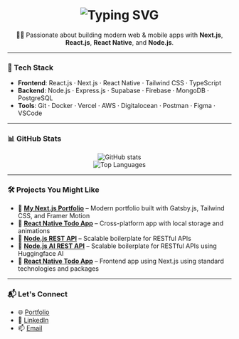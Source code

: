 <!-- Animated headline using SVG -->
<h1 align="center">
  <img src="https://readme-typing-svg.demolab.com/?lines=Hi,+I'm+Jay!;Full-stack+Dev+%7C+Next.js,+React,+Node.js+🚀;Let’s+build+awesome+apps+✨&center=true&width=500&height=45&color=00BFFF&vCenter=true&pause=1000&size=22" alt="Typing SVG" />
</h1>

<p align="center">
  👨‍💻 Passionate about building modern web & mobile apps with <strong>Next.js</strong>, <strong>React.js</strong>, <strong>React Native</strong>, and <strong>Node.js</strong>.
</p>

---

### 🧰 Tech Stack

- **Frontend**: React.js · Next.js · React Native · Tailwind CSS · TypeScript  
- **Backend**: Node.js · Express.js · Supabase · Firebase · MongoDB · PostgreSQL  
- **Tools**: Git · Docker · Vercel · AWS · Digitalocean · Postman · Figma · VSCode  

---

### 📊 GitHub Stats

<p align="center">
  <img src="https://github-readme-stats.vercel.app/api?username=your-username&show_icons=true&theme=tokyonight" alt="GitHub stats" />
  <br/>
  <img src="https://github-readme-stats.vercel.app/api/top-langs/?username=your-username&layout=compact&theme=tokyonight" alt="Top Languages" />
</p>

---

### 🛠️ Projects You Might Like

- 🔗 [**My Next.js Portfolio**](https://jaybecina-portfolio-gatsby.netlify.app) – Modern portfolio built with Gatsby.js, Tailwind CSS, and Framer Motion  
- 📱 [**React Native Todo App**](https://github.com/jaybecina/react-native-notes-app) – Cross-platform app with local storage and animations  
- 🧾 [**Node.js REST API**](https://github.com/jaybecina/node-prisma-supabase-todo-api) – Scalable boilerplate for RESTful APIs
- 🧾 [**Node.js AI REST API**](https://github.com/jaybecina/phone_agent_ai_backend) – Scalable boilerplate for RESTful APIs using Huggingface AI
- 🧾 [**React Native Todo App**](https://github.com/jaybecina/next-todo-frontend) – Frontend app using Next.js using standard technologies and packages

---

### 📬 Let's Connect

- 🌐 [Portfolio](https://jaybecina-portfolio-gatsby.netlify.app)
- 💼 [LinkedIn](https://www.linkedin.com/in/giuseppe-jay-becina-68561a247)
- 📫 [Email](mailto:jaybecina@gmail.com)

